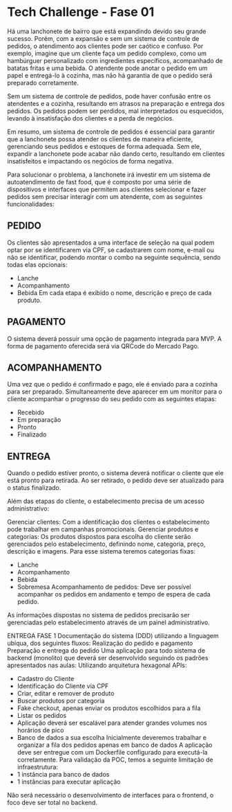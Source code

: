 # Tech Challenge - Fase 01

Há uma lanchonete de bairro que está expandindo devido seu grande sucesso. Porém, com a
expansão e sem um sistema de controle de pedidos, o atendimento aos clientes pode ser
caótico e confuso. Por exemplo, imagine que um cliente faça um pedido complexo, como um
hambúrguer personalizado com ingredientes específicos, acompanhado de batatas fritas e uma
bebida. O atendente pode anotar o pedido em um papel e entregá-lo à cozinha, mas não há
garantia de que o pedido será preparado corretamente. 

Sem um sistema de controle de pedidos, pode haver confusão entre os atendentes e a cozinha,
resultando em atrasos na preparação e entrega dos pedidos. Os pedidos podem ser perdidos,
mal interpretados ou esquecidos, levando à insatisfação dos clientes e a perda de negócios. 

Em resumo, um sistema de controle de pedidos é essencial para garantir que a lanchonete
possa atender os clientes de maneira eficiente, gerenciando seus pedidos e estoques de forma
adequada. Sem ele, expandir a lanchonete pode acabar não dando certo, resultando em clientes
insatisfeitos e impactando os negócios de forma negativa. 

Para solucionar o problema, a lanchonete irá investir em um sistema de autoatendimento de
fast food, que é composto por uma série de dispositivos e interfaces que permitem aos clientes
selecionar e fazer pedidos sem precisar interagir com um atendente, com as seguintes
funcionalidades:

## PEDIDO
Os clientes são apresentados a uma interface de seleção na qual podem optar por se
identificarem via CPF, se cadastrarem com nome, e-mail ou não se identificar, podendo
montar o combo na seguinte sequência, sendo todas elas opcionais:
- Lanche
- Acompanhamento
- Bebida
Em cada etapa é exibido o nome, descrição e preço de cada produto.

## PAGAMENTO

O sistema deverá possuir uma opção de pagamento integrada para MVP. A forma de
pagamento oferecida será via QRCode do Mercado Pago.

## ACOMPANHAMENTO

Uma vez que o pedido é confirmado e pago, ele é enviado para a cozinha para ser preparado.
Simultaneamente deve aparecer em um monitor para o cliente acompanhar o progresso do seu
pedido com as seguintes etapas:
- Recebido
- Em preparação
- Pronto
- Finalizado

## ENTREGA

Quando o pedido estiver pronto, o sistema deverá notificar o cliente que ele está pronto para
retirada. Ao ser retirado, o pedido deve ser atualizado para o status finalizado. 

Além das etapas do cliente, o estabelecimento precisa de um acesso administrativo:

Gerenciar clientes: Com a identificação dos clientes o estabelecimento pode trabalhar em
campanhas promocionais.
Gerenciar produtos e categorias: Os produtos dispostos para escolha do cliente serão
gerenciados pelo estabelecimento, definindo nome, categoria, preço, descrição e imagens.
Para esse sistema teremos categorias fixas:
- Lanche
- Acompanhamento
- Bebida
- Sobremesa
Acompanhamento de pedidos: Deve ser possível acompanhar os pedidos em andamento e
tempo de espera de cada pedido.

As informações dispostas no sistema de pedidos precisarão ser gerenciadas pelo
estabelecimento através de um painel administrativo.

ENTREGA FASE 1
Documentação do sistema (DDD) utilizando a linguagem ubíqua, dos seguintes fluxos:
Realização do pedido e pagamento
Preparação e entrega do pedido
Uma aplicação para todo sistema de backend (monolito) que deverá ser desenvolvido
seguindo os padrões apresentados nas aulas:
Utilizando arquitetura hexagonal
APIs:
- Cadastro do Cliente
- Identificação do Cliente via CPF
- Criar, editar e remover de produto
- Buscar produtos por categoria
- Fake checkout, apenas enviar os produtos escolhidos para a fila
- Listar os pedidos
- Aplicação deverá ser escalável para atender grandes volumes nos horários de pico
- Banco de dados a sua escolha
Inicialmente deveremos trabalhar e organizar a fila dos pedidos apenas em banco de
dados
A aplicação deve ser entregue com um Dockerfile configurado para executá-la corretamente.
Para validação da POC, temos a seguinte limitação de infraestrutura:
- 1 instância para banco de dados
- 1 instâncias para executar aplicação

Não será necessário o desenvolvimento de interfaces para o frontend, o foco deve ser total no
backend.
